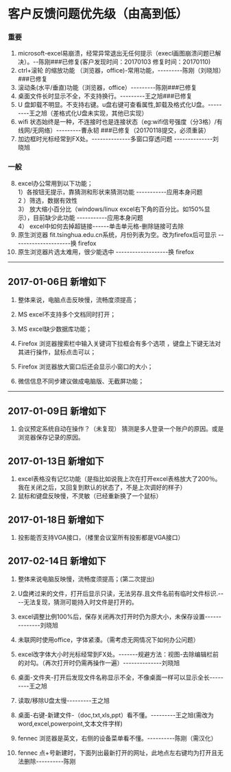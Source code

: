 # 客户反馈问题优先级（由高到低）
### 重要
1. microsoft-excel易崩溃，经常异常退出无任何提示（execl画图崩溃问题已解决）。--陈刚###已修复(客户发现时间：20170103 修复时间：20170110)
2. ctrl+滚轮 的缩放功能 （浏览器，office)-常用功能，---------陈刚（刘晓旭）###已修复
3. 滚动条(水平/垂直)功能（浏览器，office）---------陈刚###已修复
4. 桌面文件长时显示不全，不支持换行。---------王之旭###已修复
5. U 盘卸载不明显。不支持右键。u盘右键可查看属性,卸载及格式化U盘。---------王之旭（差格式化U盘未实现，其他已实现）
6. wifi 状态始终是一种，不连接时也是连接状态（eg:wifi信号强度（分3格）/有线网/无网络）---------曹永韧  ###已修复（20170118提交，必须重装）
7. 加边框时光标经常到FX处。--------------多窗口穿透问题     --------------刘晓旭

### 一般   

8. excel办公常用到以下功能；  
      1）各按钮无提示，靠猜测和形状来猜测功能   -----------应用本身问题   
      2 ）筛选，数据有效性     
      3） 放大缩小百分比（windows/linux excel右下角的百分比。如150%显示），目前缺少此功能   -----------应用本身问题   
      4） excel中如何去掉超链接------单击单元格-删除链接可去除       
9. 原生浏览器 fit.tsinghua.edu.cn系统，月份列表为空。改为firefox后可显示  ---------------------换 firefox 
10. 原生浏览器片选太难用，很少能选中  -------------------换 firefox 


-------------------------------------------------------
## 2017-01-06日 新增如下

1. 整体来说，电脑点击反映慢，流畅度须提高；

2. MS excel不支持多个文档同时打开；

3. MS excel缺少数据库功能；

4. Firefox 浏览器搜索栏中输入关键词下拉框会有多个选项 ，键盘上下键无法对其进行操作，鼠标点击可以；

5. Firefox 浏览器放大窗口后还会显示小窗口的大小；

6. 微信信息不同步建议做成电脑版、无截屏功能；

-------------------------------------------------------
## 2017-01-09日 新增如下
1. 会议预定系统自动在操作？（未复现） 猜测是多人登录一个账户的原因。或是浏览器保存记录的原因。

## 2017-01-13日 新增如下
1. excel表格没有记忆功能（是指比如说我上次在打开excel表格放大了200％。我在关闭之后，又回复到默认的状态了，不是上次调好的样子）
2. 鼠标和键盘反映慢，不灵敏（已经重新换了一个鼠标）

## 2017-01-18日 新增如下
1. 投影能否支持VGA接口，（楼里会议室所有投影都是VGA接口）

## 2017-02-14日 新增如下
1. 整体来说电脑反映慢，流畅度须提高；(第二次提出)
2. U盘拷过来的文件，打开后显示只读，无法另存.且文件名前有临时文件标识.----无法复现，猜测可能持入时文件是打开的。
3. excel调整比例100%后，保存关闭再次打开时仍为原大小，未保存设置--------------刘晓旭
4. 未联网时使用office，字体紧湊。（需考虑无网情况下如何办公问题）
5. excel改字体大小时光标经常到FX处。-------规避方法：视图-去除编辑栏前的对勾。（再次打开时仍需再操作一遍）--------------刘晓旭

6. 桌面-文件夹-打开后发现文件名称显示不全，不像桌面一样可以显示全长---------王之旭
7. 读取/移除U盘太慢---------王之旭
8. 桌面-右键-新建文件-（doc,txt,xls,ppt）看不懂。---------王之旭(需改为word,excel,powerpoint,文本文件字样)

9. fennec 浏览器是英文，右侧的设备菜单看不懂。----------陈刚（需汉化）
10. fennec 点+号新建时，下面列出最新打开的网址，此地点左右键均为打开且无法删除----------陈刚
